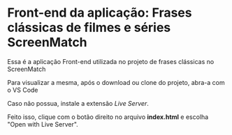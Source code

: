 # Front-end da aplicação: Frases clássicas de filmes e séries ScreenMatch

Essa é a aplicação Front-end utilizada no projeto de frases clássicas no ScreenMatch

Para visualizar a mesma, após o download ou clone do projeto, abra-a com o VS Code

Caso não possua, instale a extensão *Live Server*.

Feito isso, clique com o botão direito no arquivo **index.html** e escolha "Open with Live Server".
